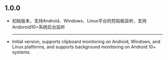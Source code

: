 ## 1.0.0

* 初始版本，支持Android、Windows、Linux平台的剪贴板监听，支持Andoroid10+系统后台监听

  ---
* Initial version, supports clipboard monitoring on Android, Windows, and Linux platforms, and supports background monitoring on Android 10+ systems.

